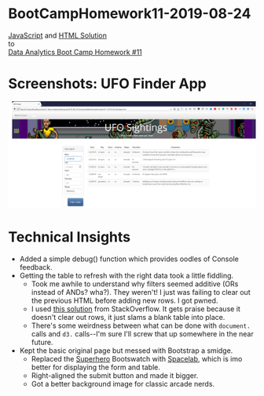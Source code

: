 # BootCampHomework11-2019-08-24

[JavaScript](https://github.com/ekenigsberg/BootCampHomework11-2019-08-24/blob/master/static/js/app.js) and [HTML Solution](https://github.com/ekenigsberg/BootCampHomework11-2019-08-24/blob/master/index.html)<br/>
to<br/>
[Data Analytics Boot Camp Homework #11](https://github.com/the-Coding-Boot-Camp-at-UT/UTAMCB201904DATA3/blob/master/14-Intro-To-JavaScript/Homework/Instructions/README.md)

# Screenshots: UFO Finder App
![Screenshot](https://github.com/ekenigsberg/BootCampHomework11-2019-08-24/blob/master/static/images/screenshot.png)

# Technical Insights

* Added a simple debug() function which provides oodles of Console feedback.
* Getting the table to refresh with the right data took a little fiddling.
  * Took me awhile to understand why filters seemed additive (ORs instead of ANDs? wha?). They weren't! I just was failing to clear out the previous HTML before adding new rows. I got pwned.
  * I used [this solution](https://stackoverflow.com/a/7271547/8422614) from StackOverflow. It gets praise because it doesn't clear out rows, it just slams a blank table into place.
  * There's some weirdness between what can be done with `document.` calls and `d3.` calls\-\-I'm sure I'll screw that up somewhere in the near future.
* Kept the basic original page but messed with Bootstrap a smidge.
  * Replaced the [Superhero](https://bootswatch.com/3/superhero/) Bootswatch with [Spacelab](https://bootswatch.com/3/spacelab/), which is imo better for displaying the form and table.
  * Right-aligned the submit button and made it bigger.
  * Got a better background image for classic arcade nerds.
